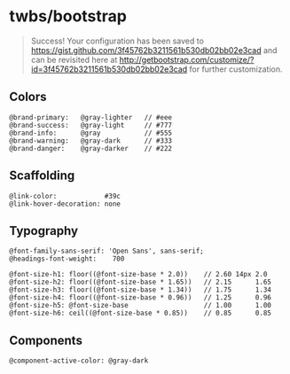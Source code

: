 # twbs/bootstrap

> Success! Your configuration has been saved to https://gist.github.com/3f45762b3211561b530db02bb02e3cad and can be revisited here at http://getbootstrap.com/customize/?id=3f45762b3211561b530db02bb02e3cad for further customization.

## Colors

```
@brand-primary:   @gray-lighter   // #eee
@brand-success:   @gray-light     // #777
@brand-info:      @gray           // #555
@brand-warning:   @gray-dark      // #333
@brand-danger:    @gray-darker    // #222
```

## Scaffolding
```
@link-color:            #39c
@link-hover-decoration: none
```

## Typography
```
@font-family-sans-serif: 'Open Sans', sans-serif;
@headings-font-weight:    700

@font-size-h1: floor((@font-size-base * 2.0))    // 2.60 14px 2.0  
@font-size-h2: floor((@font-size-base * 1.65))   // 2.15      1.65 
@font-size-h3: floor((@font-size-base * 1.34))   // 1.75      1.34 
@font-size-h4: floor((@font-size-base * 0.96))   // 1.25      0.96 
@font-size-h5: @font-size-base                   // 1.00      1.00 
@font-size-h6: ceil((@font-size-base * 0.85))    // 0.85      0.85 
```

## Components
```
@component-active-color: @gray-dark
```